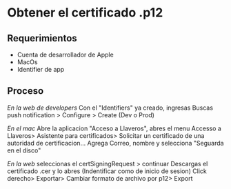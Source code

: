 # Obtener el certificado .p12

## Requerimientos

- Cuenta de desarrollador de Apple
- MacOs
- Identifier de app

## Proceso

*En la web de developers*
Con el "Identifiers" ya creado, ingresas
Buscas push notification > Configure > Create (Dev o Prod)

*En el mac*
Abre la aplicacion "Acceso a Llaveros", abres el menu
Accesso a Llaveros> Asistente para certificados> Solicitar un certificado de una autoridad de certificacion...
Agrega Correo, nombre y selecciona "Seguarda en el disco"

*En la web*
seleccionas el certSigningRequest > continuar 
Descargas el certificado .cer y lo abres (Indentificar como de inicio de sesion)
Click derecho> Exportar> Cambiar formato de archivo por p12> Export